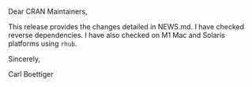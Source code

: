 Dear CRAN Maintainers,

This release provides the changes detailed in NEWS.md.
I have checked reverse dependencies.
I have also checked on M1 Mac and Solaris platforms using `rhub`.



Sincerely,

Carl Boettiger